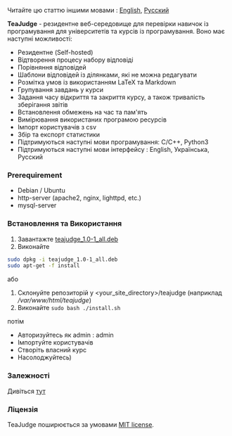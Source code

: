 Читайте цю статтю іншими мовами : [English](README.md), [Русский](README.ru_RU.md)

**TeaJudge** - резидентне веб-середовище для перевірки навичок із програмування для університетів та курсів із програмування. Воно має наступні можливості:
- Резидентне (Self-hosted)
- Відтворення процесу набору відповіді
- Порівняння відповідей
- Шаблони відповідей із ділянками, які не можна редагувати
- Розмітка умов із використанням LaTeX та Markdown
- Групування завдань у курси
- Задання часу відкриття та закриття курсу, а також тривалість зберігання звітів
- Встановлення обмежень на час та пам'ять
- Вимірювання використаних програмою ресурсів
- Імпорт користувачів з csv
- Збір та експорт статистики
- Підтримуються наступні мови програмування: C/C++, Python3
- Підтримуються наступні мови інтерфейсу : English, Українська, Русский

### Prerequirement
- Debian / Ubuntu
- http-server (apache2, nginx, lighttpd, etc.)
- mysql-server

### Встановлення та Використання
1. Завантажте [teajudge_1.0-1_all.deb](https://packagecloud.io/sungmaster/teajudge/packages/debian/stretch/teajudge_1.0-1_all.deb)
1. Виконайте
  ```bash
  sudo dpkg -i teajudge_1.0-1_all.deb
  sudo apt-get -f install
  ```
або
1. Склонуйте репозиторій у \<your_site_directory\>/teajudge (наприклад */var/www/html/teajudge*)
1. Виконайте `sudo bash ./install.sh`

потім
- Авторизуйтесь як admin : admin
- Імпортуйте користувачів
- Створіть власний курс
- Насолоджуйтесь)

### Залежності
Дивіться [тут](DEPENDENCIES.md)

### Ліцензія
TeaJudge поширюється за умовами [MIT license](LICENSE).